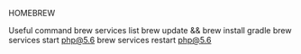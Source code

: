 HOMEBREW

Useful command
brew services list 
brew update && brew install gradle
brew services start php@5.6
brew services restart php@5.6 
